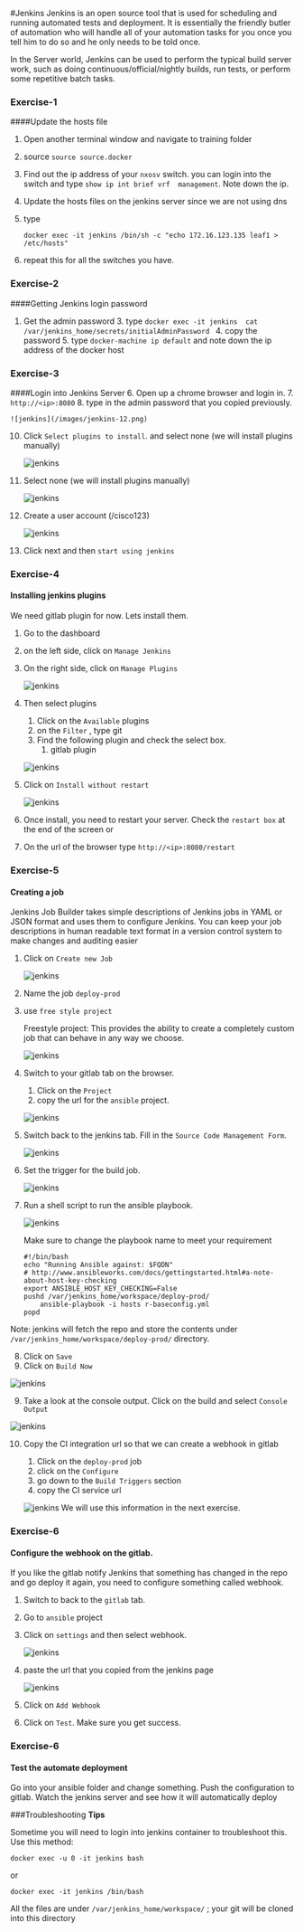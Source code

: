 #Jenkins
Jenkins is an open source tool that is used for scheduling and running automated tests and deployment.  It is essentially the friendly butler of automation who will handle all of your automation tasks for you once you tell him to do so and he only needs to be told once.

In the Server world, Jenkins can be used to perform the typical build server work, such as doing continuous/official/nightly builds, run tests, or perform some repetitive batch tasks.

### Exercise-1
####Update the hosts file
1. Open another terminal window and navigate to training folder
2. source `source source.docker`
3. Find out the ip address of your `nxosv` switch.  you can login into the switch and type `show ip int brief vrf  management`.  Note down the ip.
4. Update the hosts files on the jenkins server  since we are not using dns
5. type

	`docker exec -it jenkins /bin/sh -c "echo 172.16.123.135 leaf1 > /etc/hosts"`

6. repeat this for all the switches you have.

### Exercise-2
####Getting Jenkins login password
1. Get the admin password
	3. type `docker exec -it jenkins  cat /var/jenkins_home/secrets/initialAdminPassword `
	4. copy the password
	5. type `docker-machine ip default` and note down the ip address of the docker host

### Exercise-3
####Login into Jenkins Server
6. Open up a chrome browser and login in.
7. `http://<ip>:8080`
8. type in the admin password that you copied previously.

	![jenkins](/images/jenkins-12.png)
10. Click `Select plugins to install`. and select none (we will install plugins manually)

	![jenkins](/images/jenkins-200.png)

11. Select none (we will install plugins manually)

	![jenkins](/images/jenkins-13.png)

12. Create a user account (<yourid>/cisco123)

	![jenkins](/images/jenkins-201.png)

13. Click next and then `start using jenkins`


### Exercise-4
#### Installing jenkins plugins

We need gitlab plugin for now.  Lets install them.

1. Go to the dashboard
2. on the left side, click on `Manage Jenkins`
3. On the right side, click on `Manage Plugins`

	![jenkins](/images/jenkins-15.png)
3. Then select plugins
	1. Click on the `Available` plugins
	2. on the `Filter` , type git
	3. Find the following plugin and check the select box.
		1. gitlab plugin

	![jenkins](/images/jenkins-16.png)

5. Click on `Install without restart`

	![jenkins](/images/jenkins-17.png)

6. Once install, you need to restart your server. Check the `restart box` at the end of the screen or
7. On the url of the browser type `http://<ip>:8080/restart`

### Exercise-5
#### Creating a job
Jenkins Job Builder takes simple descriptions of Jenkins jobs in YAML or JSON format and uses them to configure Jenkins. You can keep your job descriptions in human readable text format in a version control system to make changes and auditing easier

1. Click on `Create new Job`

 	![jenkins](/images/jenkins-jobs-1.png)
3. Name the job `deploy-prod`
4. use `free style project`

	Freestyle project: This provides the ability to create a completely custom job that can behave in any way we choose.

	![jenkins](/images/jenkins-jobs-2.png)

5. Switch to your gitlab tab on the browser.  
	1. Click on the `Project`
	2. copy the url for the `ansible` project.

	![jenkins](/images/gitlab-305.png)

5. Switch back to the jenkins tab.  Fill in the `Source Code Management Form`.

	![jenkins](/images/jenkins-400.png)

7. Set the trigger for the build job.

	![jenkins](/images/jenkins-401.png)

6. Run a shell script to run the ansible playbook.

	![jenkins](/images/jenkins-402.png)

	Make sure to change the playbook name to meet your requirement

	```
	#!/bin/bash
	echo "Running Ansible against: $FQDN"
	# http://www.ansibleworks.com/docs/gettingstarted.html#a-note-about-host-key-checking
	export ANSIBLE_HOST_KEY_CHECKING=False
	pushd /var/jenkins_home/workspace/deploy-prod/
	    ansible-playbook -i hosts r-baseconfig.yml
	popd

	```
Note: jenkins will fetch the repo and store the contents  under `/var/jenkins_home/workspace/deploy-prod/` directory.

8. Click on `Save`
8. Click on `Build Now`

 ![jenkins](/images/jenkins-jobs-10.png)

9. Take a look at the console output.  Click on the build and select `Console Output`

 ![jenkins](/images/jenkins-jobs-9.png)

10. Copy the CI integration url so that we can create a webhook in gitlab
	1. Click on the `deploy-prod` job
	2. click on the `Configure`
	3. go down to the `Build Triggers` section
	4. copy the CI service url

	![jenkins](/images/jenkins-403.png)
We will use this information in the next exercise.

### Exercise-6
#### Configure the webhook on the gitlab.
If you like the gitlab notify Jenkins that something has changed in the repo and go deploy it again, you need to configure something called webhook.

1. Switch to back to the `gitlab` tab.
2. Go to `ansible` project
3. Click on `settings` and then select webhook.

	![jenkins](/images/jenkins-404.png)
4. paste the url that you copied from the jenkins page

	![jenkins](/images/jenkins-405.png)
5. Click on `Add Webhook`

6. Click on `Test`.  Make sure you get success.

### Exercise-6
#### Test the automate deployment
Go into your ansible folder and change something.
Push the configuration to gitlab.
Watch the jenkins server and see how it will automatically deploy


###Troubleshooting
**Tips**

Sometime you will need to login into jenkins container to troubleshoot this. Use this method:

`docker exec -u 0 -it jenkins bash`

or

`docker exec -it jenkins /bin/bash`

All the files are under ``/var/jenkins_home/workspace/``  ; your git will be cloned into this directory

